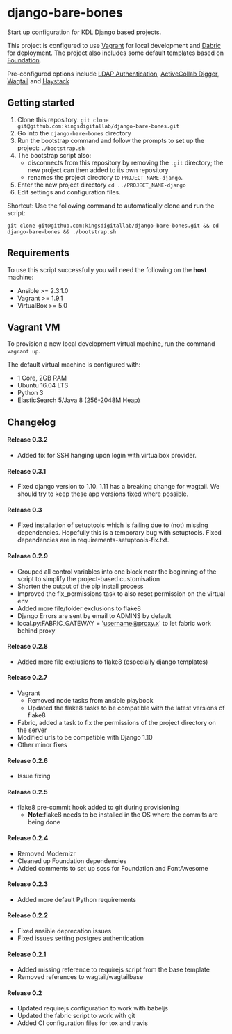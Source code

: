 # django-bare-bones
Start up configuration for KDL Django based projects.

This project is configured to use [Vagrant](https://www.vagrantup.com/) for local development and [Dabric](http://www.fabfile.org/) for deployment. The project also includes some default templates based on [Foundation](http://foundation.zurb.com/).

Pre-configured options include [LDAP Authentication](https://github.com/kingsdigitallab/django-kdl-ldap), [ActiveCollab Digger](https://github.com/kingsdigitallab/django-activecollab-digger), [Wagtail](https://wagtail.io) and [Haystack](http://haystacksearch.org)

## Getting started
1. Clone this repository: `git clone git@github.com:kingsdigitallab/django-bare-bones.git`
2. Go into the `django-bare-bones` directory
3. Run the bootstrap command and follow the prompts to set up the project: `./bootstrap.sh`
4. The bootstrap script also:
    * disconnects from this repository by removing the `.git` directory; the new project can then added to its own repository
    * renames the project directory to `PROJECT_NAME-django`.
5. Enter the new project directory `cd ../PROJECT_NAME-django`
6. Edit settings and configuration files.

Shortcut: Use the following command to automatically clone and run the script:

`git clone git@github.com:kingsdigitallab/django-bare-bones.git && cd django-bare-bones && ./bootstrap.sh`

## Requirements
To use this script successfully you will need the following on the **host** machine:
* Ansible >= 2.3.1.0
* Vagrant >= 1.9.1
* VirtualBox >= 5.0

## Vagrant VM
To provision a new local development virtual machine, run the command `vagrant up`. 

The default virtual machine is configured with:
* 1 Core, 2GB RAM
* Ubuntu 16.04 LTS
* Python 3
* ElasticSearch 5/Java 8 (256-2048M Heap)

## Changelog

#### Release 0.3.2
* Added fix for SSH hanging upon login with virtualbox provider.

#### Release 0.3.1
* Fixed django version to 1.10. 1.11 has a breaking change for wagtail. We should try to keep these app
versions fixed where possible.

#### Release 0.3
* Fixed installation of setuptools which is failing due to (not) missing dependencies. Hopefully this is a temporary bug with setuptools. Fixed dependencies are in requirements-setuptools-fix.txt.

#### Release 0.2.9
* Grouped all control variables into one block near the beginning of the script to simplify the project-based customisation
* Shorten the output of the pip install process
* Improved the fix_permissions task to also reset permission on the virtual env
* Added more file/folder exclusions to flake8
* Django Errors are sent by email to ADMINS by default
* local.py:FABRIC_GATEWAY = 'username@proxy.x' to let fabric work behind proxy

#### Release 0.2.8
* Added more file exclusions to flake8 (especially django templates)

#### Release 0.2.7
* Vagrant
    * Removed node tasks from ansible playbook
    * Updated the flake8 tasks to be compatible with the latest versions of flake8
* Fabric, added a task to fix the permissions of the project directory on the server
* Modified urls to be compatible with Django 1.10
* Other minor fixes

#### Release 0.2.6
* Issue fixing

#### Release 0.2.5
* flake8 pre-commit hook added to git during provisioning
    * **Note**:flake8 needs to be installed in the OS where the commits are being done

#### Release 0.2.4
* Removed Modernizr
* Cleaned up Foundation dependencies
* Added comments to set up scss for Foundation and FontAwesome

#### Release 0.2.3
* Added more default Python requirements

#### Release 0.2.2
* Fixed ansible deprecation issues
* Fixed issues setting postgres authentication

#### Release 0.2.1
* Added missing reference to requirejs script from the base template
* Removed references to wagtail/wagtailbase

#### Release 0.2
* Updated requirejs configuration to work with babeljs
* Updated the fabric script to work with git
* Added CI configuration files for tox and travis

